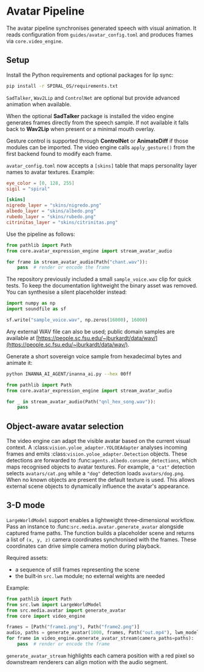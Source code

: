# Avatar Pipeline

The avatar pipeline synchronises generated speech with visual animation. It reads
configuration from `guides/avatar_config.toml` and produces frames via
`core.video_engine`.

## Setup

Install the Python requirements and optional packages for lip sync:

```bash
pip install -r SPIRAL_OS/requirements.txt
```

`SadTalker`, `Wav2Lip` and `ControlNet` are optional but provide advanced
animation when available.

When the optional **SadTalker** package is installed the video engine generates
frames directly from the speech sample. If not available it falls back to
**Wav2Lip** when present or a minimal mouth overlay.

Gesture control is supported through **ControlNet** or **AnimateDiff** if those
modules can be imported. The video engine calls `apply_gesture()` from the first
backend found to modify each frame.

`avatar_config.toml` now accepts a `[skins]` table that maps personality layer
names to avatar textures. Example:

```toml
eye_color = [0, 128, 255]
sigil = "spiral"

[skins]
nigredo_layer = "skins/nigredo.png"
albedo_layer = "skins/albedo.png"
rubedo_layer = "skins/rubedo.png"
citrinitas_layer = "skins/citrinitas.png"
```

Use the pipeline as follows:

```python
from pathlib import Path
from core.avatar_expression_engine import stream_avatar_audio

for frame in stream_avatar_audio(Path("chant.wav")):
    pass  # render or encode the frame
```

The repository previously included a small `sample_voice.wav` clip for quick
tests. To keep the documentation lightweight the binary asset was removed. You
can synthesise a silent placeholder instead:

```python
import numpy as np
import soundfile as sf

sf.write("sample_voice.wav", np.zeros(16000), 16000)
```

Any external WAV file can also be used; public domain samples are available at
[https://people.sc.fsu.edu/~jburkardt/data/wav/](https://people.sc.fsu.edu/~jburkardt/data/wav/).

Generate a short sovereign voice sample from hexadecimal bytes and animate it:

```bash
python INANNA_AI_AGENT/inanna_ai.py --hex 00ff
```

```python
from pathlib import Path
from core.avatar_expression_engine import stream_avatar_audio

for _ in stream_avatar_audio(Path("qnl_hex_song.wav")):
    pass
```

## Object-aware avatar selection

The video engine can adapt the visible avatar based on the current visual
context. A :class:`vision.yoloe_adapter.YOLOEAdapter` analyses incoming frames
and emits :class:`vision.yoloe_adapter.Detection` objects. These detections are
forwarded to :func:`agents.albedo.consume_detections`, which maps recognised
objects to avatar textures. For example, a ``"cat"`` detection selects
``avatars/cat.png`` while a ``"dog"`` detection loads ``avatars/dog.png``. When
no known objects are present the default texture is used. This allows external
scene objects to dynamically influence the avatar's appearance.

## 3-D mode

`LargeWorldModel` support enables a lightweight three‑dimensional workflow. Pass
an instance to :func:`src.media.avatar.generate_avatar` alongside captured frame
paths. The function builds a placeholder scene and returns a list of
``(x, y, z)`` camera coordinates synchronised with the frames. These coordinates
can drive simple camera motion during playback.

Required assets:

- a sequence of still frames representing the scene
- the built‑in ``src.lwm`` module; no external weights are needed

Example:

```python
from pathlib import Path
from src.lwm import LargeWorldModel
from src.media.avatar import generate_avatar
from core import video_engine

frames = [Path("frame1.png"), Path("frame2.png")]
audio, paths = generate_avatar(1000, frames, Path("out.mp4"), lwm_model=LargeWorldModel())
for frame in video_engine.generate_avatar_stream(camera_paths=paths):
    pass  # render or encode the frame
```

`generate_avatar_stream` highlights each camera position with a red pixel so
downstream renderers can align motion with the audio segment.
